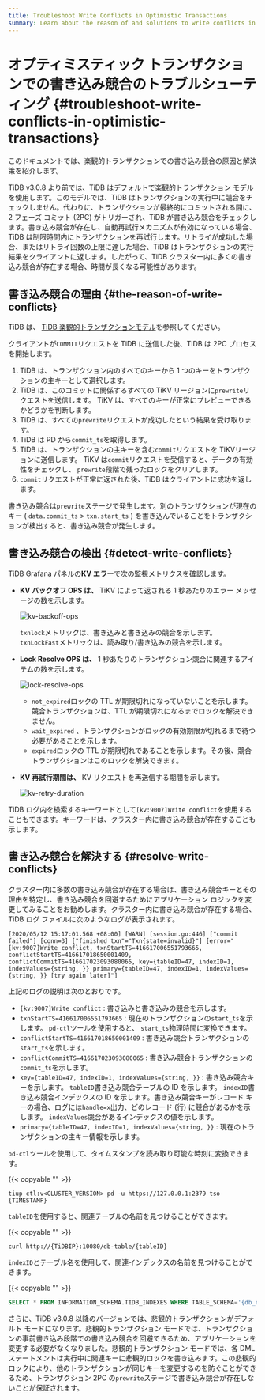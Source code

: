 ```yaml
---
title: Troubleshoot Write Conflicts in Optimistic Transactions
summary: Learn about the reason of and solutions to write conflicts in optimistic transactions.
---
```


# オプティミスティック トランザクションでの書き込み競合のトラブルシューティング {#troubleshoot-write-conflicts-in-optimistic-transactions}

このドキュメントでは、楽観的トランザクションでの書き込み競合の原因と解決策を紹介します。

TiDB v3.0.8 より前では、TiDB はデフォルトで楽観的トランザクション モデルを使用します。このモデルでは、TiDB はトランザクションの実行中に競合をチェックしません。代わりに、トランザクションが最終的にコミットされる間に、2 フェーズ コミット (2PC) がトリガーされ、TiDB が書き込み競合をチェックします。書き込み競合が存在し、自動再試行メカニズムが有効になっている場合、TiDB は制限時間内にトランザクションを再試行します。リトライが成功した場合、またはリトライ回数の上限に達した場合、TiDB はトランザクションの実行結果をクライアントに返します。したがって、TiDB クラスター内に多くの書き込み競合が存在する場合、時間が長くなる可能性があります。

## 書き込み競合の理由 {#the-reason-of-write-conflicts}

TiDB は、 [TiDB 楽観的トランザクションモデル](/optimistic-transaction.md)を参照してください。

クライアントが`COMMIT`リクエストを TiDB に送信した後、TiDB は 2PC プロセスを開始します。

1.  TiDB は、トランザクション内のすべてのキーから 1 つのキーをトランザクションの主キーとして選択します。
2.  TiDB は、このコミットに関係するすべての TiKV リージョンに`prewrite`リクエストを送信します。 TiKV は、すべてのキーが正常にプレビューできるかどうかを判断します。
3.  TiDB は、すべての`prewrite`リクエストが成功したという結果を受け取ります。
4.  TiDB は PD から`commit_ts`を取得します。
5.  TiDB は、トランザクションの主キーを含む`commit`リクエストを TiKVリージョンに送信します。 TiKV は`commit`リクエストを受信すると、データの有効性をチェックし、 `prewrite`段階で残ったロックをクリアします。
6.  `commit`リクエストが正常に返された後、TiDB はクライアントに成功を返します。

書き込み競合は`prewrite`ステージで発生します。別のトランザクションが現在のキー ( `data.commit_ts` &gt; `txn.start_ts` ) を書き込んでいることをトランザクションが検出すると、書き込み競合が発生します。

## 書き込み競合の検出 {#detect-write-conflicts}

TiDB Grafana パネルの**KV エラー**で次の監視メトリクスを確認します。

-   **KV バックオフ OPS は、** TiKV によって返される 1 秒あたりのエラー メッセージの数を示します。

    ![kv-backoff-ops](/media/troubleshooting-write-conflict-kv-backoff-ops.png)

    `txnlock`メトリックは、書き込みと書き込みの競合を示します。 `txnLockFast`メトリックは、読み取り/書き込みの競合を示します。

-   **Lock Resolve OPS は、** 1 秒あたりのトランザクション競合に関連するアイテムの数を示します。

    ![lock-resolve-ops](/media/troubleshooting-write-conflict-lock-resolve-ops.png)

    -   `not_expired`ロックの TTL が期限切れになっていないことを示します。競合トランザクションは、TTL が期限切れになるまでロックを解決できません。
    -   `wait_expired` 、トランザクションがロックの有効期限が切れるまで待つ必要があることを示します。
    -   `expired`ロックの TTL が期限切れであることを示します。その後、競合トランザクションはこのロックを解決できます。

-   **KV 再試行期間は、** KV リクエストを再送信する期間を示します。

    ![kv-retry-duration](/media/troubleshooting-write-conflict-kv-retry-duration.png)

TiDB ログ内を検索するキーワードとして`[kv:9007]Write conflict`を使用することもできます。キーワードは、クラスター内に書き込み競合が存在することも示します。

## 書き込み競合を解決する {#resolve-write-conflicts}

クラスター内に多数の書き込み競合が存在する場合は、書き込み競合キーとその理由を特定し、書き込み競合を回避するためにアプリケーション ロジックを変更してみることをお勧めします。クラスター内に書き込み競合が存在する場合、TiDB ログ ファイルに次のようなログが表示されます。

```log
[2020/05/12 15:17:01.568 +08:00] [WARN] [session.go:446] ["commit failed"] [conn=3] ["finished txn"="Txn{state=invalid}"] [error="[kv:9007]Write conflict, txnStartTS=416617006551793665, conflictStartTS=416617018650001409, conflictCommitTS=416617023093080065, key={tableID=47, indexID=1, indexValues={string, }} primary={tableID=47, indexID=1, indexValues={string, }} [try again later]"]
```

上記のログの説明は次のとおりです。

-   `[kv:9007]Write conflict` : 書き込みと書き込みの競合を示します。
-   `txnStartTS=416617006551793665` : 現在のトランザクションの`start_ts`を示します。 `pd-ctl`ツールを使用すると、 `start_ts`物理時間に変換できます。
-   `conflictStartTS=416617018650001409` : 書き込み競合トランザクションの`start_ts`を示します。
-   `conflictCommitTS=416617023093080065` : 書き込み競合トランザクションの`commit_ts`を示します。
-   `key={tableID=47, indexID=1, indexValues={string, }}` : 書き込み競合キーを示します。 `tableID`書き込み競合テーブルの ID を示します。 `indexID`書き込み競合インデックスの ID を示します。書き込み競合キーがレコード キーの場合、ログには`handle=x`出力、どのレコード (行) に競合があるかを示します。 `indexValues`競合があるインデックスの値を示します。
-   `primary={tableID=47, indexID=1, indexValues={string, }}` : 現在のトランザクションの主キー情報を示します。

`pd-ctl`ツールを使用して、タイムスタンプを読み取り可能な時刻に変換できます。

{{< copyable "" >}}

```shell
tiup ctl:v<CLUSTER_VERSION> pd -u https://127.0.0.1:2379 tso {TIMESTAMP}
```

`tableID`を使用すると、関連テーブルの名前を見つけることができます。

{{< copyable "" >}}

```shell
curl http://{TiDBIP}:10080/db-table/{tableID}
```

`indexID`とテーブル名を使用して、関連インデックスの名前を見つけることができます。

{{< copyable "" >}}

```sql
SELECT * FROM INFORMATION_SCHEMA.TIDB_INDEXES WHERE TABLE_SCHEMA='{db_name}' AND TABLE_NAME='{table_name}' AND INDEX_ID={indexID};
```

さらに、TiDB v3.0.8 以降のバージョンでは、悲観的トランザクションがデフォルト モードになります。悲観的トランザクション モードでは、トランザクションの事前書き込み段階での書き込み競合を回避できるため、アプリケーションを変更する必要がなくなりました。悲観的トランザクション モードでは、各 DML ステートメントは実行中に関連キーに悲観的ロックを書き込みます。この悲観的ロックにより、他のトランザクションが同じキーを変更するのを防ぐことができるため、トランザクション 2PC の`prewrite`ステージで書き込み競合が存在しないことが保証されます。

